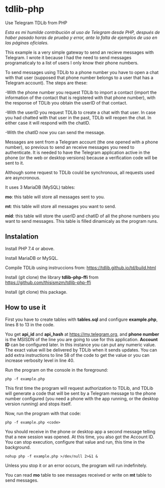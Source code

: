 # tdlib-php
Use Telegram TDLib from PHP

*Esta es mi humilde contribución al uso de Telegram desde PHP, después de haber pasado horas de prueba y error, ante la falta de ejemplos de uso en las páginas oficiales.*

This example is a very simple gateway to send an recieve messages with Telegram. I wrote it because I had the need to send messages programaticaly to a list of users I only know their phone numbers.

To send messages using TDLib to a phone number you have to open a chat with that user (supposed that phone number belongs to a user that has a Telegram account). The steps are these:

-With the phone number you request TDLib to import a contact (import the information of the contact that is registered with that phone number), with the response of TDLib you obtain the userID of that contact.

-With the userID you request TDLib to create a chat with that user. In case you had chatted with that user in the past, TDLib will reopen the chat. In either case it will respond with the chatID.

-With the chatID now you can send the message.

Messages are sent from a Telegram account (the one opened with a phone number), so previous to send an receive messages you need to authenticate. It is needed to have the Telegram application active in the phone (or the web or desktop versions) because a verification code will be sent to it.

Although some request to TDLib could be synchronous, all requests used are asyncronous.

It uses 3 MariaDB (MySQL) tables:

**mo**: this table will store all messages sent to you. 

**mt**: this table will store all messages you want to send.

**mid**: this table will store the userID and chatID of all the phone numbers you want to send messages. This table is filled dinamicaly as the program runs.

## Instalation

Install PHP 7.4 or above.

Install MariaDB or MySQL.

Compile TDLib using instruccions from: https://tdlib.github.io/td/build.html

Install (git clone) the library **tdlib-php-ffi** from https://github.com/thisismzm/tdlib-php-ffi 

Install (git clone) this package. 

## How to use it

First you have to create tables with **tables.sql** and configure **example.php**, lines 8 to 13 in the code. 

You get **api_id** and **api_hash** at https://my.telegram.org, and **phone number** is the MSISDN of the line you are going to use for this application. **Account ID** can be configured later. In this instance you can put any numeric value. The exact value will be delivered by TDLib when it sends updates. You can add extra instructions to line 58 of the code to get the value or you can increase verbosity level in line 40.

Run the program on the console in the foreground:
```
php -f example.php
```
This first time the program will request authorization to TDLib, and TDLib will generate a code that will be sent by a Telegram message to the phone number configured (you need a phone with the app running, or the desktop version running) and stops itself. 

Now, run the program with that code:
```
php -f example.php <code>
```
You should receive in the phone or desktop app a second message telling that a new session was opened. At this time, you also got the Account ID. You can stop execution, configure that value and run, this time in the background.
```
nohup php -f example.php >/dev/null 2>&1 &
```
Unless you stop it or an error occurs, the program will run indefinitely. 

You can read **mo** table to see messages received or write on **mt** table to send messages.










